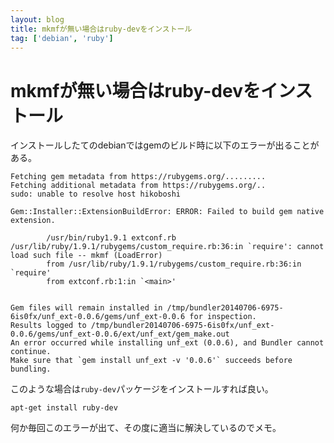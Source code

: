 ```yaml
---
layout: blog
title: mkmfが無い場合はruby-devをインストール
tag: ['debian', 'ruby']
---
```


# mkmfが無い場合はruby-devをインストール

インストールしたてのdebianではgemのビルド時に以下のエラーが出ることがある。

~~~~
Fetching gem metadata from https://rubygems.org/.........
Fetching additional metadata from https://rubygems.org/..
sudo: unable to resolve host hikoboshi

Gem::Installer::ExtensionBuildError: ERROR: Failed to build gem native extension.

        /usr/bin/ruby1.9.1 extconf.rb 
/usr/lib/ruby/1.9.1/rubygems/custom_require.rb:36:in `require': cannot load such file -- mkmf (LoadError)
        from /usr/lib/ruby/1.9.1/rubygems/custom_require.rb:36:in `require'
        from extconf.rb:1:in `<main>'


Gem files will remain installed in /tmp/bundler20140706-6975-6is0fx/unf_ext-0.0.6/gems/unf_ext-0.0.6 for inspection.
Results logged to /tmp/bundler20140706-6975-6is0fx/unf_ext-0.0.6/gems/unf_ext-0.0.6/ext/unf_ext/gem_make.out
An error occurred while installing unf_ext (0.0.6), and Bundler cannot continue.
Make sure that `gem install unf_ext -v '0.0.6'` succeeds before bundling.
~~~~

このような場合は`ruby-dev`パッケージをインストールすれば良い。

~~~~
apt-get install ruby-dev
~~~~

何か毎回このエラーが出て、その度に適当に解決しているのでメモ。
